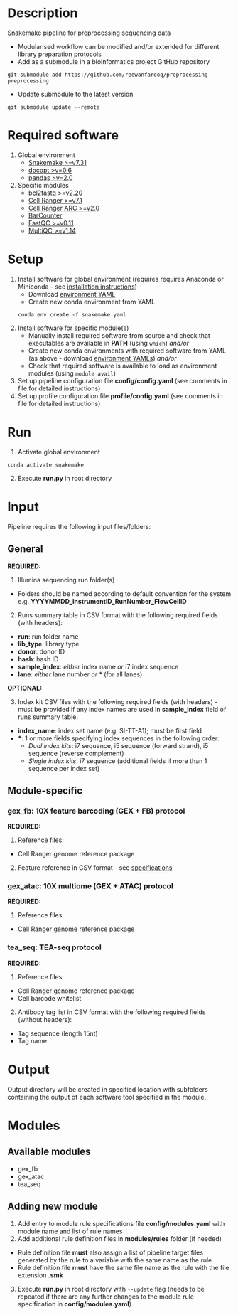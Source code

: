 # Description
Snakemake pipeline for preprocessing sequencing data
- Modularised workflow can be modified and/or extended for different library preparation protocols
- Add as a submodule in a bioinformatics project GitHub repository
```
git submodule add https://github.com/redwanfarooq/preprocessing preprocessing
```
- Update submodule to the latest version
```
git submodule update --remote
```

# Required software
1. Global environment
    - [Snakemake >=v7.31](https://snakemake.readthedocs.io/en/stable/getting_started/installation.html)
    - [docopt >v=0.6](https://github.com/docopt/docopt)
    - [pandas >v=2.0](https://pandas.pydata.org/docs/getting_started/install.html)
2. Specific modules
    - [bcl2fastq >=v2.20](https://sapac.support.illumina.com/sequencing/sequencing_software/bcl2fastq-conversion-software.html)
    - [Cell Ranger >=v7.1](https://support.10xgenomics.com/single-cell-gene-expression/software/pipelines/latest/installation)
    - [Cell Ranger ARC >=v2.0](https://support.10xgenomics.com/single-cell-multiome-atac-gex/software/pipelines/latest/installation)
    - [BarCounter](https://github.com/AllenInstitute/BarCounter-release)
    - [FastQC >=v0.11](https://www.bioinformatics.babraham.ac.uk/projects/fastqc/)
    - [MultiQC >=v1.14](https://multiqc.info/docs/getting_started/installation/)

# Setup
1. Install software for global environment (requires requires Anaconda or Miniconda - see [installation instructions](https://conda.io/projects/conda/en/stable/user-guide/install/index.html))
    - Download [environment YAML](/resources/envs/snakemake.yaml)
    - Create new conda environment from YAML
    ```
    conda env create -f snakemake.yaml
    ```
2. Install software for specific module(s)
    - Manually install required software from source and check that executables are available in **PATH** (using `which`) *and/or*
    - Create new conda environments with required software from YAML (as above - download [environment YAMLs](/resources/envs)) *and/or*
    - Check that required software is available to load as environment modules (using `module avail`)
3. Set up pipeline configuration file **config/config.yaml** (see comments in file for detailed instructions)
4. Set up profile configuration file **profile/config.yaml** (see comments in file for detailed instructions)

# Run
1. Activate global environment
```
conda activate snakemake
```
2. Execute **run.py** in root directory

# Input
Pipeline requires the following input files/folders:

## General

**REQUIRED:**

1. Illumina sequencing run folder(s)
- Folders should be named according to default convention for the system e.g. **YYYYMMDD_InstrumentID_RunNumber_FlowCellID**
2. Runs summary table in CSV format with the following required fields (with headers):
- **run**: run folder name
- **lib_type**: library type
- **donor**: donor ID
- **hash**: hash ID
- **sample_index**: *either* index name *or* i7 index sequence
- **lane**: *either* lane number *or* * (for all lanes)

**OPTIONAL:**

3. Index kit CSV files with the following required fields (with headers) - must be provided if any index names are used in **sample_index** field of runs summary table:
- **index_name**: index set name (e.g. SI-TT-A1); must be first field
- **\***: 1 or more fields specifying index sequences in the following order:
    - *Dual index kits*: i7 sequence, i5 sequence (forward strand), i5 sequence (reverse complement)
    - *Single index kits*: i7 sequence (additional fields if more than 1 sequence per index set)

## Module-specific

### gex_fb: 10X feature barcoding (GEX + FB) protocol

**REQUIRED:**

1. Reference files:
- Cell Ranger genome reference package
2. Feature reference in CSV format - see [specifications](https://support.10xgenomics.com/single-cell-gene-expression/software/pipelines/latest/using/feature-bc-analysis#feature-ref)

### gex_atac: 10X multiome (GEX + ATAC) protocol

**REQUIRED:**

1. Reference files:
- Cell Ranger genome reference package

### tea_seq: TEA-seq protocol

**REQUIRED:**

1. Reference files:
- Cell Ranger genome reference package
- Cell barcode whitelist
2. Antibody tag list in CSV format with the following required fields (without headers):
- Tag sequence (length 15nt)
- Tag name

# Output
Output directory will be created in specified location with subfolders containing the output of each software tool specified in the module.

# Modules

## Available modules
- gex_fb
- gex_atac
- tea_seq

## Adding new module
1. Add entry to module rule specifications file **config/modules.yaml** with module name and list of rule names
2. Add additional rule definition files in **modules/rules** folder (if needed)
- Rule definition file **must** also assign a list of pipeline target files generated by the rule to a variable with the same name as the rule
- Rule definition file **must** have the same file name as the rule with the file extension **.smk**
3. Execute **run.py** in root directory with `--update` flag (needs to be repeated if there are any further changes to the module rule specification in **config/modules.yaml**)
